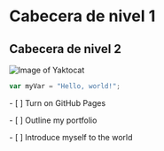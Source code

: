 # Cabecera de nivel 1
## Cabecera de nivel 2
![Image of Yaktocat](https://octodex.github.com/images/yaktocat.png)


``` javascript
var myVar = "Hello, world!";
```

 
\- [ ] Turn on GitHub Pages

\- [ ] Outline my portfolio

\- [ ] Introduce myself to the world
